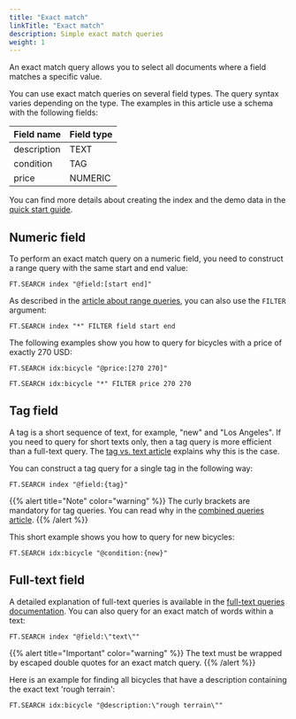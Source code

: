 ```yaml
---
title: "Exact match"
linkTitle: "Exact match"
description: Simple exact match queries
weight: 1
---
```


An exact match query allows you to select all documents where a field matches a specific value. 

You can use exact match queries on several field types. The query syntax varies depending on the type. The examples in this article use a schema with the following fields:

| Field name | Field type |
| ---------- | ---------- |
| description| TEXT |
| condition | TAG |
| price | NUMERIC |

You can find more details about creating the index and the demo data in the [quick start guide](/docs/interact/search-and-query/quickstart/).

## Numeric field

To perform an exact match query on a numeric field, you need to construct a range query with the same start and end value:

```
FT.SEARCH index "@field:[start end]"
```

As described in the [article about range queries](/docs/search-and-query/query/range), you can also use the `FILTER` argument:

```
FT.SEARCH index "*" FILTER field start end
```

The following examples show you how to query for bicycles with a price of exactly 270 USD:

```
FT.SEARCH idx:bicycle "@price:[270 270]"
```

```
FT.SEARCH idx:bicycle "*" FILTER price 270 270
```


## Tag field

A tag is a short sequence of text, for example, "new" and "Los Angeles". If you need to query for short texts only, then a tag query is more efficient than a full-text query. The [tag vs. text article](TODO) explains why this is the case. 

You can construct a tag query for a single tag in the following way:

```
FT.SEARCH index "@field:{tag}"
```

{{% alert title="Note" color="warning" %}}
The curly brackets are mandatory for tag queries. You can read why in the [combined queries article](TODO).
{{% /alert  %}}

This short example shows you how to query for new bicycles:

```
FT.SEARCH idx:bicycle "@condition:{new}"
```

## Full-text field

A detailed explanation of full-text queries is available in the [full-text queries documentation](TODO). You can also query for an exact match of words within a text:

```
FT.SEARCH index "@field:\"text\""
```

{{% alert title="Important" color="warning" %}}
The text must be wrapped by escaped double quotes for an exact match query.
{{% /alert  %}}


Here is an example for finding all bicycles that have a description containing the exact text 'rough terrain':

```
FT.SEARCH idx:bicycle "@description:\"rough terrain\""
```




